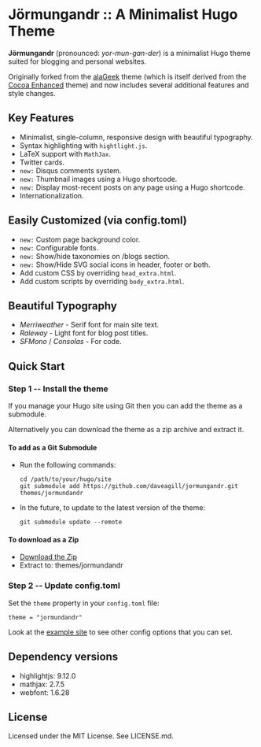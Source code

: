 # Jörmungandr :: A Minimalist Hugo Theme

**Jörmungandr** (pronounced: _yor-mun-gan-der_) is a minimalist Hugo theme suited for blogging and personal websites.

Originally forked from the [alaGeek](https://github.com/gkmngrgn/hugo-alageek-theme) theme (which is itself derived from the [Cocoa Enhanced](https://github.com/mtn/cocoa-eh-hugo-theme) theme) and now includes several additional features and style changes.

## Key Features

* Minimalist, single-column, responsive design with beautiful typography.
* Syntax highlighting with `hightlight.js`.
* LaTeX support with `MathJax`.
* Twitter cards.
* `new:` Disqus comments system.
* `new:` Thumbnail images using a Hugo shortcode.
* `new:` Display most-recent posts on any page using a Hugo shortcode.
* Internationalization.

## Easily Customized (via config.toml)

* `new:` Custom page background color.
* `new:` Configurable fonts.
* `new:` Show/hide taxonomies on /blogs section.
* `new:` Show/Hide SVG social icons in header, footer or both.
* Add custom CSS by overriding `head_extra.html`.
* Add custom scripts by overriding `body_extra.html`.

## Beautiful Typography

* _Merriweather_ - Serif font for main site text.
* _Raleway_ - Light font for blog post titles.
* _SFMono_ / _Consolas_ - For code.

## Quick Start

### Step 1 -- Install the theme

If you manage your Hugo site using Git then you can add the theme as a submodule.

Alternatively you can download the theme as a zip archive and extract it.

#### To add as a Git Submodule
* Run the following commands:

      cd /path/to/your/hugo/site
      git submodule add https://github.com/daveagill/jormungandr.git themes/jormundandr

* In the future, to update to the latest version of the theme:

      git submodule update --remote

#### To download as a Zip

* [Download the Zip](https://github.com/daveagill/jormungandr/archive/master.zip)
* Extract to: themes/jormundandr

### Step 2 -- Update config.toml

Set the `theme` property in your `config.toml` file:

    theme = "jormundandr"

Look at the [example site](https://github.com/daveagill/jormungandr/tree/master/exampleSite) to see other config options that you can set.

## Dependency versions

* highlightjs: 9.12.0
* mathjax: 2.7.5
* webfont: 1.6.28

## License

Licensed under the MIT License. See LICENSE.md.
